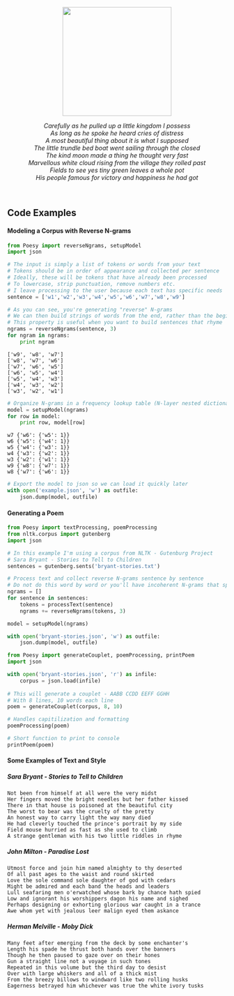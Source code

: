 <p align="center"><img src="https://raw.githubusercontent.com/anfederico/Poesy/master/media/Poesy.png" width=250px><p>


<p align="center">
<i>
Carefully as he pulled up a little kingdom I possess<br>
As long as he spoke he heard cries of distress<br>
A most beautiful thing about it is what I supposed<br>
The little trundle bed boat went sailing through the closed<br>
The kind moon made a thing he thought very fast<br>
Marvellous white cloud rising from the village they rolled past<br>
Fields to see yes tiny green leaves a whole pot<br>
His people famous for victory and happiness he had got<br>
</i>
</p>
<br>

## Code Examples

#### Modeling a Corpus with Reverse N-grams

```python
from Poesy import reverseNgrams, setupModel
import json

# The input is simply a list of tokens or words from your text
# Tokens should be in order of appearance and collected per sentence
# Ideally, these will be tokens that have already been processed
# To lowercase, strip punctuation, remove numbers etc.
# I leave processing to the user because each text has specific needs 
sentence = ['w1','w2','w3','w4','w5','w6','w7','w8','w9']

# As you can see, you're generating "reverse" N-grams
# We can then build strings of words from the end, rather than the beginning
# This property is useful when you want to build sentences that rhyme
ngrams = reverseNgrams(sentence, 3)
for ngram in ngrams:
    print ngram
```

```text
['w9', 'w8', 'w7']
['w8', 'w7', 'w6']
['w7', 'w6', 'w5']
['w6', 'w5', 'w4']
['w5', 'w4', 'w3']
['w4', 'w3', 'w2']
['w3', 'w2', 'w1']
```

```python
# Organize N-grams in a frequency lookup table (N-layer nested dictionaries)
model = setupModel(ngrams)
for row in model:
    print row, model[row]
```

```text
w7 {'w6': {'w5': 1}}
w6 {'w5': {'w4': 1}}
w5 {'w4': {'w3': 1}}
w4 {'w3': {'w2': 1}}
w3 {'w2': {'w1': 1}}
w9 {'w8': {'w7': 1}}
w8 {'w7': {'w6': 1}}
```

```python
# Export the model to json so we can load it quickly later    
with open('example.json', 'w') as outfile:
    json.dump(model, outfile)
```

#### Generating a Poem
```python
from Poesy import textProcessing, poemProcessing
from nltk.corpus import gutenberg
import json

# In this example I'm using a corpus from NLTK - Gutenburg Project
# Sara Bryant - Stories to Tell to Children
sentences = gutenberg.sents('bryant-stories.txt') 

# Process text and collect reverse N-grams sentence by sentence
# Do not do this word by word or you'll have incoherent N-grams that span sentences
ngrams = []
for sentence in sentences:
    tokens = processText(sentence)
    ngrams += reverseNgrams(tokens, 3)

model = setupModel(ngrams)

with open('bryant-stories.json', 'w') as outfile:
    json.dump(model, outfile)

```

```python
from Poesy import generateCouplet, poemProcessing, printPoem
import json

with open('bryant-stories.json', 'r') as infile:    
    corpus = json.load(infile)
  
# This will generate a couplet - AABB CCDD EEFF GGHH
# With 8 lines, 10 words each line
poem = generateCouplet(corpus, 8, 10)

# Handles capitilization and formatting
poemProcessing(poem) 

# Short function to print to console
printPoem(poem)
```


#### Some Examples of Text and Style
##### Sara Bryant - Stories to Tell to Children
```text
Not been from himself at all were the very midst
Her fingers moved the bright needles but her father kissed
There in that house is poisoned at the beautiful city
The worst to bear was the cruelty of the pretty
An honest way to carry light the way many died
He had cleverly touched the prince's portrait by my side
Field mouse hurried as fast as she used to climb
A strange gentleman with his two little riddles in rhyme
```
##### John Milton - Paradise Lost
```
Utmost force and join him named almighty to thy deserted
Of all past ages to the waist and round skirted
Love the sole command sole daughter of god with cedars
Might be admired and each band the heads and leaders
Lull seafaring men o'erwatched whose bark by chance hath spied
Low and ignorant his worshippers dagon his name and sighed
Perhaps designing or exhorting glorious war caught in a trance
Awe whom yet with jealous leer malign eyed them askance
```
##### Herman Melville - Moby Dick
```
Many feet after emerging from the deck by some enchanter's
Length his spade he thrust both hands over the banners
Though he then paused to gaze over on their hones
Gun a straight line not a voyage in such tones
Repeated in this volume but the third day to desist
Over with large whiskers and all of a thick mist
From the breezy billows to windward like two rolling husks
Eagerness betrayed him whichever was true the white ivory tusks
```
